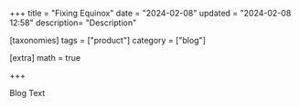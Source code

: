 +++
title = "Fixing Equinox"
date = "2024-02-08"
updated = "2024-02-08 12:58"
description= "Description"

[taxonomies]
tags = ["product"]
category = ["blog"]

[extra]
math = true

+++

Blog Text
